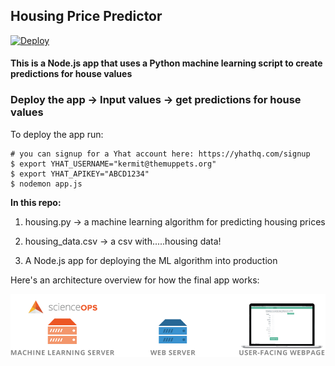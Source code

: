 ## Housing Price Predictor

[![Deploy](https://www.herokucdn.com/deploy/button.png)](https://heroku.com/deploy)

#### This is a Node.js app that uses a Python machine learning script to create predictions for house values

### Deploy the app -> Input values -> get predictions for house values

To deploy the app run:

```
# you can signup for a Yhat account here: https://yhathq.com/signup
$ export YHAT_USERNAME="kermit@themuppets.org"
$ export YHAT_APIKEY="ABCD1234"
$ nodemon app.js
```

**In this repo:**

1. housing.py -> a machine learning algorithm for predicting housing prices

2. housing_data.csv -> a csv with.....housing data!

3. A Node.js app for deploying the ML algorithm into production

Here's an architecture overview for how the final app works:

![setup](/public/img/setup.png)
